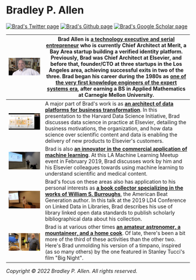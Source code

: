 # Bradley P. Allen
[![Brad's Twitter page](https://img.shields.io/twitter/follow/bradleypallen?style=social)](https://twitter.com/bradleypallen/)
[![Brad's Github page](https://img.shields.io/github/stars/bradleypallen?style=social)](https://github.com/bradleypallen/)
[![Brad's Google Scholar page](https://img.shields.io/badge/citations-1111-lightgrey?style=social&logo=googlescholar)](https://scholar.google.com/citations?hl=en&user=cdQ_HrAAAAAJ)

| [![A YouTube video of Brad's CHM oral history](resources/images/chm_oral_history.png)](https://www.youtube.com/watch?v=2yKJ1CA9FYU) | Brad Allen is [**a technology executive and serial entrepreneur**](https://www.linkedin.com/in/bpallen) who is currently Chief Architect at Merit, a Bay Area startup building a verified identity platform. Previously, Brad was Chief Architect at Elsevier, and before that, founder/CTO at three startups in the Los Angeles area, achieving successful exits in two of the three. Brad began his career during the 1980s as [**one of the very first knowledge engineers of the expert systems era**](https://archive.computerhistory.org/resources/access/text/2020/04/102740341-05-01-acc.pdf), after earning a BS in Applied Mathematics at Carnegie Mellon University.  |
| - | - |
| [![A YouTube video of Brad's HDSI talk](resources/images/hdsi-industry-seminar-2020-09-15.png)](https://www.youtube.com/watch?v=cK3yKFhDyxs) | A major part of Brad's work is as [**an architect of data platforms for business transformation**](https://www.youtube.com/watch?v=cK3yKFhDyxs). In this presentation to the Harvard Data Science Initiative, Brad discusses data science in practice at Elsevier, detailing the business motivations, the organization, and how data science over scientific content and data is enabling the delivery of new products to Elsevier's customers. |
| [![A YouTube video of Brad's LA ML Meetup talk](resources/images/la_ml_meetup_2019_02_19.png)](https://www.youtube.com/watch?v=rZYpHD5wktg) | Brad is also [**an innovator in the commercial application of machine learning**](https://www.youtube.com/watch?v=rZYpHD5wktg). At this LA Machine Learning Meetup event in February 2019, Brad discusses work by him and his Elsevier colleagues towards using machine learning to understand scientific and medical content. |
| [![The slides from Brad's LD4 talk](resources/images/ld4_2019_05_11.png)](https://docs.google.com/presentation/d/1-0JL3LL7-GbUQkbSHi8k6pQNlfv-3D5YAdwcZh-9auQ/edit?usp=sharing) | Brad's focus on these areas also has application to his personal interests as [**a book collector specializing in the works of William S. Burroughs**](https://wsburroughs.link/), the American Beat Generation author. In this talk at the 2019 LD4 Conference on Linked Data in Libraries, Brad describes his use of library linked open data standards to publish scholarly bibliographical data about his collection. |
| [![Brad unmolding a timpano](resources/images/nye_dinner_2020_12_31.png)](https://twitter.com/bradleypallen/status/1344834635864231936) | Brad is at various other times [**an amateur astronomer, a mountaineer, and a home cook**](https://twitter.com/bradleypallen/status/1344834635864231936). Of late, there's been a bit more of the third of these activities than the other two. Here's Brad unmolding his version of a timpano, inspired (as so many others) by the one featured in Stanley Tucci's film "Big Night". |

*Copyright &copy; 2022 Bradley P. Allen. All rights reserved.*
